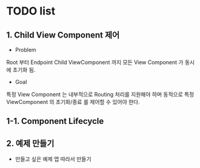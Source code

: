 # TODO list

## 1. Child View Component 제어

* Problem

Root 부터 Endpoint Child ViewComponent 까지 모든 View Component 가 동시에 초기화 됨.

* Goal

특정 View Component 는 내부적으로 Routing 처리를 지원해야 하며 동적으로 특정 ViewComponent 의 초기화/종료 를 제어할 수 있어야 한다.

## 1-1. Component Lifecycle

## 2. 예제 만들기

* 만들고 싶은  예제 앱 따라서 만들기



